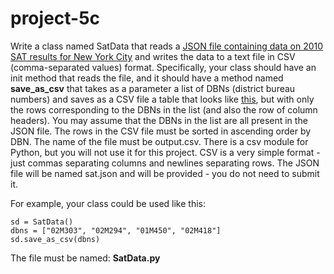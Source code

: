 # project-5c

Write a class named SatData that reads a [JSON file containing data on  2010 SAT results for New York City](https://data.cityofnewyork.us/api/views/zt9s-n5aj/rows.json?accessType=DOWNLOAD) and writes the data to a text file in CSV (comma-separated values) format.  Specifically, your class should have an init method that reads the file, and it should have a method named **save_as_csv** that takes as a parameter a list of DBNs (district bureau numbers) and saves as a CSV file a table that looks like [this](https://data.cityofnewyork.us/api/views/zt9s-n5aj/rows.csv?accessType=DOWNLOAD), but with only the rows corresponding to the DBNs in the list (and also the row of column headers). You may assume that the DBNs in the list are all present in the JSON file.  The rows in the CSV file must be sorted in ascending order by DBN.  The name of the file must be output.csv.  There is a csv module for Python, but you will not use it for this project.  CSV is a very simple format - just commas separating columns and newlines separating rows.  The JSON file will be named sat.json and will be provided - you do not need to submit it.

For example, your class could be used like this:
```
sd = SatData()
dbns = ["02M303", "02M294", "01M450", "02M418"]
sd.save_as_csv(dbns)
```

The file must be named: **SatData.py**
